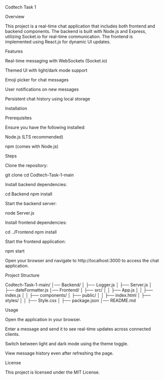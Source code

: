 Codtech Task 1

Overview

This project is a real-time chat application that includes both frontend and backend components. The backend is built with Node.js and Express, utilizing Socket.io for real-time communication. The frontend is implemented using React.js for dynamic UI updates.

Features

Real-time messaging with WebSockets (Socket.io)

Themed UI with light/dark mode support

Emoji picker for chat messages

User notifications on new messages

Persistent chat history using local storage

Installation

Prerequisites

Ensure you have the following installed:

Node.js (LTS recommended)

npm (comes with Node.js)

Steps

Clone the repository:

git clone <repository-url>
cd Codtech-Task-1-main

Install backend dependencies:

cd Backend
npm install

Start the backend server:

node Server.js

Install frontend dependencies:

cd ../Frontend
npm install

Start the frontend application:

npm start

Open your browser and navigate to http://localhost:3000 to access the chat application.

Project Structure

Codtech-Task-1-main/
│── Backend/
│   ├── Logger.js
│   ├── Server.js
│   ├── dateFormatter.js
│── Frontend/
│   ├── src/
│   │   ├── App.js
│   │   ├── index.js
│   │   ├── components/
│   ├── public/
│   │   ├── index.html
│   ├── styles/
│   │   ├── Style.css
│   ├── package.json
│── README.md

Usage

Open the application in your browser.

Enter a message and send it to see real-time updates across connected clients.

Switch between light and dark mode using the theme toggle.

View message history even after refreshing the page.

License

This project is licensed under the MIT License.

